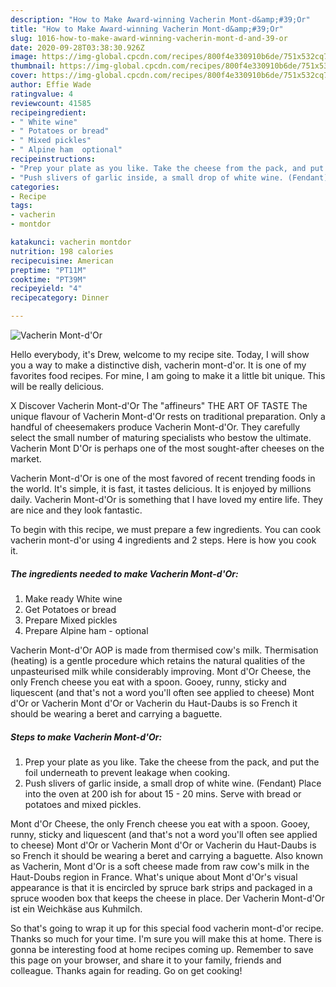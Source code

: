 ```yaml
---
description: "How to Make Award-winning Vacherin Mont-d&amp;#39;Or"
title: "How to Make Award-winning Vacherin Mont-d&amp;#39;Or"
slug: 1016-how-to-make-award-winning-vacherin-mont-d-and-39-or
date: 2020-09-28T03:38:30.926Z
image: https://img-global.cpcdn.com/recipes/800f4e330910b6de/751x532cq70/vacherin-mont-dor-recipe-main-photo.jpg
thumbnail: https://img-global.cpcdn.com/recipes/800f4e330910b6de/751x532cq70/vacherin-mont-dor-recipe-main-photo.jpg
cover: https://img-global.cpcdn.com/recipes/800f4e330910b6de/751x532cq70/vacherin-mont-dor-recipe-main-photo.jpg
author: Effie Wade
ratingvalue: 4
reviewcount: 41585
recipeingredient:
- " White wine"
- " Potatoes or bread"
- " Mixed pickles"
- " Alpine ham  optional"
recipeinstructions:
- "Prep your plate as you like. Take the cheese from the pack, and put the foil underneath to prevent leakage when cooking."
- "Push slivers of garlic inside, a small drop of white wine. (Fendant) Place into the oven at 200 ish for about 15 - 20 mins. Serve with bread or potatoes and mixed pickles."
categories:
- Recipe
tags:
- vacherin
- montdor

katakunci: vacherin montdor 
nutrition: 198 calories
recipecuisine: American
preptime: "PT11M"
cooktime: "PT39M"
recipeyield: "4"
recipecategory: Dinner

---
```



![Vacherin Mont-d&#39;Or](https://img-global.cpcdn.com/recipes/800f4e330910b6de/751x532cq70/vacherin-mont-dor-recipe-main-photo.jpg)

Hello everybody, it's Drew, welcome to my recipe site. Today, I will show you a way to make a distinctive dish, vacherin mont-d&#39;or. It is one of my favorites food recipes. For mine, I am going to make it a little bit unique. This will be really delicious.

X Discover Vacherin Mont-d&#39;Or The &#34;affineurs&#34; THE ART OF TASTE The unique flavour of Vacherin Mont-d&#39;Or rests on traditional preparation. Only a handful of cheesemakers produce Vacherin Mont-d&#39;Or. They carefully select the small number of maturing specialists who bestow the ultimate. Vacherin Mont D&#39;Or is perhaps one of the most sought-after cheeses on the market.

Vacherin Mont-d&#39;Or is one of the most favored of recent trending foods in the world. It's simple, it is fast, it tastes delicious. It is enjoyed by millions daily. Vacherin Mont-d&#39;Or is something that I have loved my entire life. They are nice and they look fantastic.


To begin with this recipe, we must prepare a few ingredients. You can cook vacherin mont-d&#39;or using 4 ingredients and 2 steps. Here is how you cook it.

<!--inarticleads1-->

##### The ingredients needed to make Vacherin Mont-d&#39;Or:

1. Make ready  White wine
1. Get  Potatoes or bread
1. Prepare  Mixed pickles
1. Prepare  Alpine ham - optional


Vacherin Mont-d&#39;Or AOP is made from thermised cow&#39;s milk. Thermisation (heating) is a gentle procedure which retains the natural qualities of the unpasteurised milk while considerably improving. Mont d&#39;Or Cheese, the only French cheese you eat with a spoon. Gooey, runny, sticky and liquescent (and that&#39;s not a word you&#39;ll often see applied to cheese) Mont d&#39;Or or Vacherin Mont d&#39;Or or Vacherin du Haut-Daubs is so French it should be wearing a beret and carrying a baguette. 

<!--inarticleads2-->

##### Steps to make Vacherin Mont-d&#39;Or:

1. Prep your plate as you like. Take the cheese from the pack, and put the foil underneath to prevent leakage when cooking.
1. Push slivers of garlic inside, a small drop of white wine. (Fendant) Place into the oven at 200 ish for about 15 - 20 mins. Serve with bread or potatoes and mixed pickles.


Mont d&#39;Or Cheese, the only French cheese you eat with a spoon. Gooey, runny, sticky and liquescent (and that&#39;s not a word you&#39;ll often see applied to cheese) Mont d&#39;Or or Vacherin Mont d&#39;Or or Vacherin du Haut-Daubs is so French it should be wearing a beret and carrying a baguette. Also known as Vacherin, Mont d&#39;Or is a soft cheese made from raw cow&#39;s milk in the Haut-Doubs region in France. What&#39;s unique about Mont d&#39;Or&#39;s visual appearance is that it is encircled by spruce bark strips and packaged in a spruce wooden box that keeps the cheese in place. Der Vacherin Mont-d&#39;Or ist ein Weichkäse aus Kuhmilch. 

So that's going to wrap it up for this special food vacherin mont-d&#39;or recipe. Thanks so much for your time. I'm sure you will make this at home. There is gonna be interesting food at home recipes coming up. Remember to save this page on your browser, and share it to your family, friends and colleague. Thanks again for reading. Go on get cooking!
